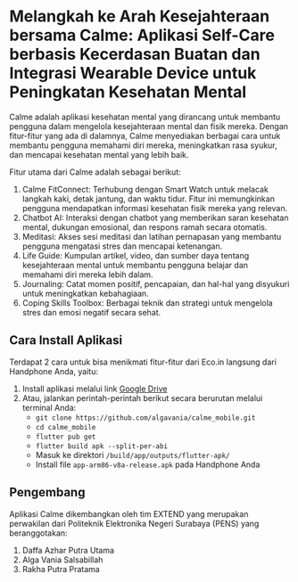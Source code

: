 # Melangkah ke Arah Kesejahteraan bersama Calme: Aplikasi Self-Care berbasis Kecerdasan Buatan dan Integrasi Wearable Device untuk Peningkatan Kesehatan Mental

Calme adalah aplikasi kesehatan mental yang dirancang untuk membantu pengguna dalam mengelola kesejahteraan mental dan fisik mereka. Dengan fitur-fitur yang ada di dalamnya, Calme menyediakan berbagai cara untuk membantu pengguna memahami diri mereka, meningkatkan rasa syukur, dan mencapai kesehatan mental yang lebih baik.

Fitur utama dari Calme adalah sebagai berikut:

1. Calme FitConnect: Terhubung dengan Smart Watch untuk melacak langkah kaki, detak jantung, dan waktu tidur. Fitur ini memungkinkan pengguna mendapatkan informasi kesehatan fisik mereka yang relevan.
2. Chatbot AI: Interaksi dengan chatbot yang memberikan saran kesehatan mental, dukungan emosional, dan respons ramah secara otomatis.
3. Meditasi: Akses sesi meditasi dan latihan pernapasan yang membantu pengguna mengatasi stres dan mencapai ketenangan.
4. Life Guide: Kumpulan artikel, video, dan sumber daya tentang kesejahteraan mental untuk membantu pengguna belajar dan memahami diri mereka lebih dalam.
5. Journaling: Catat momen positif, pencapaian, dan hal-hal yang disyukuri untuk meningkatkan kebahagiaan.
6. Coping Skills Toolbox: Berbagai teknik dan strategi untuk mengelola stres dan emosi negatif secara sehat.

## Cara Install Aplikasi

Terdapat 2 cara untuk bisa menikmati fitur-fitur dari Eco.in langsung dari Handphone Anda, yaitu:

1. Install aplikasi melalui link [Google Drive](https://drive.google.com/drive/folders/16yCCQANS-QUhArZ9g4LTNODQN3qLFTU6?usp=sharing)
2. Atau, jalankan perintah-perintah berikut secara berurutan melalui terminal Anda:
   - `git clone https://github.com/algavania/calme_mobile.git`
   - `cd calme_mobile`
   - `flutter pub get`
   - `flutter build apk --split-per-abi`
   - Masuk ke direktori `/build/app/outputs/flutter-apk/`
   - Install file `app-arm86-v8a-release.apk` pada Handphone Anda

## Pengembang

Aplikasi Calme dikembangkan oleh tim EXTEND yang merupakan perwakilan dari Politeknik Elektronika Negeri Surabaya (PENS) yang beranggotakan:

1. Daffa Azhar Putra Utama
2. Alga Vania Salsabillah
3. Rakha Putra Pratama
